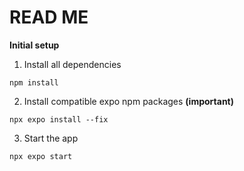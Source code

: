 # READ ME
**Initial setup**
1. Install all dependencies
```
npm install
```
2. Install compatible expo npm packages **(important)**
```
npx expo install --fix
```
3. Start the app
```
npx expo start
```